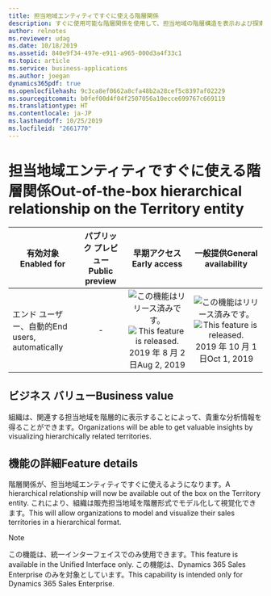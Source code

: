 ```yaml
---
title: 担当地域エンティティですぐに使える階層関係
description: すぐに使用可能な階層関係を使用して、担当地域の階層構造を表示および探索します。
author: relnotes
ms.reviewer: udag
ms.date: 10/18/2019
ms.assetid: 840e9f34-497e-e911-a965-000d3a4f33c1
ms.topic: article
ms.service: business-applications
ms.author: joegan
dynamics365pdf: true
ms.openlocfilehash: 9c3ca8ef0662a8cfa48b2a28cef5c8397af02229
ms.sourcegitcommit: b0fef00d4f04f2507056a10ecce699767c669119
ms.translationtype: HT
ms.contentlocale: ja-JP
ms.lasthandoff: 10/25/2019
ms.locfileid: "2661770"
---
```

# <a name="out-of-the-box-hierarchical-relationship-on-the-territory-entity"></a><span data-ttu-id="e87e1-103">担当地域エンティティですぐに使える階層関係</span><span class="sxs-lookup"><span data-stu-id="e87e1-103">Out-of-the-box hierarchical relationship on the Territory entity</span></span>


| <span data-ttu-id="e87e1-104">有効対象</span><span class="sxs-lookup"><span data-stu-id="e87e1-104">Enabled for</span></span>    |  <span data-ttu-id="e87e1-105">パブリック プレビュー</span><span class="sxs-lookup"><span data-stu-id="e87e1-105">Public preview</span></span> | <span data-ttu-id="e87e1-106">早期アクセス</span><span class="sxs-lookup"><span data-stu-id="e87e1-106">Early access</span></span> | <span data-ttu-id="e87e1-107">一般提供</span><span class="sxs-lookup"><span data-stu-id="e87e1-107">General availability</span></span> | 
| ---------- | :----------: |:----------: |:----------: |
|<span data-ttu-id="e87e1-108">エンド ユーザー、自動的</span><span class="sxs-lookup"><span data-stu-id="e87e1-108">End users, automatically</span></span>|-|<span data-ttu-id="e87e1-109">![この機能はリリース済みです。](/dynamics365-release-plan/media/green-checkmark.png "この機能はリリース済みです。")</span><span class="sxs-lookup"><span data-stu-id="e87e1-109">![This feature is released.](/dynamics365-release-plan/media/green-checkmark.png "This feature is released.")</span></span> <span data-ttu-id="e87e1-110">2019 年 8 月 2 日</span><span class="sxs-lookup"><span data-stu-id="e87e1-110">Aug 2, 2019</span></span>| <span data-ttu-id="e87e1-111">![この機能はリリース済みです。](/dynamics365-release-plan/media/green-checkmark.png "この機能はリリース済みです。")</span><span class="sxs-lookup"><span data-stu-id="e87e1-111">![This feature is released.](/dynamics365-release-plan/media/green-checkmark.png "This feature is released.")</span></span> <span data-ttu-id="e87e1-112">2019 年 10 月 1 日</span><span class="sxs-lookup"><span data-stu-id="e87e1-112">Oct 1, 2019</span></span>|


## <a name="business-value"></a><span data-ttu-id="e87e1-113">ビジネス バリュー</span><span class="sxs-lookup"><span data-stu-id="e87e1-113">Business value</span></span>
<!-- bv start -->
<span data-ttu-id="e87e1-114">組織は、関連する担当地域を階層的に表示することによって、貴重な分析情報を得ることができます。</span><span class="sxs-lookup"><span data-stu-id="e87e1-114">Organizations will be able to get valuable insights by visualizing hierarchically related territories.</span></span>
<!-- bv end -->



## <a name="feature-details"></a><span data-ttu-id="e87e1-115">機能の詳細</span><span class="sxs-lookup"><span data-stu-id="e87e1-115">Feature details</span></span>
<!--feature detail start -->
<span data-ttu-id="e87e1-116">階層関係が、担当地域エンティティですぐに使えるようになります。</span><span class="sxs-lookup"><span data-stu-id="e87e1-116">A hierarchical relationship will now be available out of the box on the Territory entity.</span></span> <span data-ttu-id="e87e1-117">これにより、組織は販売担当地域を階層形式でモデル化して視覚化できます。</span><span class="sxs-lookup"><span data-stu-id="e87e1-117">This will allow organizations to model and visualize their sales territories in a hierarchical format.</span></span>
<!--feature detail end -->


> [!NOTE]
> <span data-ttu-id="e87e1-118">この機能は、統一インターフェイスでのみ使用できます。</span><span class="sxs-lookup"><span data-stu-id="e87e1-118">This feature is available in the Unified Interface only.</span></span> <span data-ttu-id="e87e1-119">この機能は、Dynamics 365 Sales Enterprise のみを対象としています。</span><span class="sxs-lookup"><span data-stu-id="e87e1-119">This capability is intended only for Dynamics 365 Sales Enterprise.</span></span>



